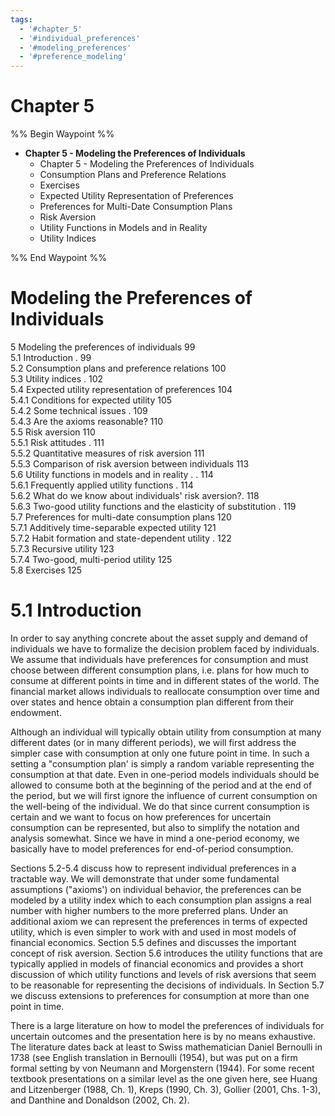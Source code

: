 ```yaml
---
tags:
  - '#chapter_5'
  - '#individual_preferences'
  - '#modeling_preferences'
  - '#preference_modeling'
---
```

# Chapter 5  
%% Begin Waypoint %%
- **Chapter 5 - Modeling the Preferences of Individuals**
	- Chapter 5 - Modeling the Preferences of Individuals
	- Consumption Plans and Preference Relations
	- Exercises
	- Expected Utility Representation of Preferences
	- Preferences for Multi-Date Consumption Plans
	- Risk Aversion
	- Utility Functions in Models and in Reality
	- Utility Indices

%% End Waypoint %%
# Modeling the Preferences of Individuals  

5 Modeling the preferences of individuals 99  
5.1 Introduction . 99   
5.2 Consumption plans and preference relations 100   
5.3 Utility indices . 102   
5.4 Expected utility representation of preferences 104   
5.4.1 Conditions for expected utility 105   
5.4.2 Some technical issues . 109   
5.4.3 Are the axioms reasonable? 110   
5.5 Risk aversion 110   
5.5.1 Risk attitudes . 111   
5.5.2 Quantitative measures of risk aversion 111   
5.5.3 Comparison of risk aversion between individuals 113   
5.6 Utility functions in models and in reality . . 114   
5.6.1 Frequently applied utility functions . 114   
5.6.2 What do we know about individuals' risk aversion?. 118   
5.6.3 Two-good utility functions and the elasticity of substitution . 119   
5.7 Preferences for multi-date consumption plans 120   
5.7.1 Additively time-separable expected utility 121   
5.7.2 Habit formation and state-dependent utility . 122   
5.7.3 Recursive utility 123   
5.7.4 Two-good, multi-period utility 125   
5.8 Exercises 125  


# 5.1 Introduction  

In order to say anything concrete about the asset supply and demand of individuals we have to formalize the decision problem faced by individuals. We assume that individuals have preferences for consumption and must choose between different consumption plans, i.e. plans for how much to consume at different points in time and in different states of the world. The financial market allows individuals to reallocate consumption over time and over states and hence obtain a consumption plan different from their endowment.  

Although an individual will typically obtain utility from consumption at many different dates (or in many different periods), we will first address the simpler case with consumption at only one future point in time. In such a setting a "consumption plan' is simply a random variable representing the consumption at that date. Even in one-period models individuals should be allowed to consume both at the beginning of the period and at the end of the period, but we will first ignore the influence of current consumption on the well-being of the individual. We do that since current consumption is certain and we want to focus on how preferences for uncertain consumption can be represented, but also to simplify the notation and analysis somewhat. Since we have in mind a one-period economy, we basically have to model preferences for end-of-period consumption.  

Sections 5.2-5.4 discuss how to represent individual preferences in a tractable way. We will demonstrate that under some fundamental assumptions ("axioms') on individual behavior, the preferences can be modeled by a utility index which to each consumption plan assigns a real number with higher numbers to the more preferred plans. Under an additional axiom we can represent the preferences in terms of expected utility, which is even simpler to work with and used in most models of financial economics. Section 5.5 defines and discusses the important concept of risk aversion. Section 5.6 introduces the utility functions that are typically applied in models of financial economics and provides a short discussion of which utility functions and levels of risk aversions that seem to be reasonable for representing the decisions of individuals. In Section 5.7 we discuss extensions to preferences for consumption at more than one point in time.  

There is a large literature on how to model the preferences of individuals for uncertain outcomes and the presentation here is by no means exhaustive. The literature dates back at least to Swiss mathematician Daniel Bernoulli in 1738 (see English translation in Bernoulli (1954), but was put on a firm formal setting by von Neumann and Morgenstern (1944). For some recent textbook presentations on a similar level as the one given here, see Huang and Litzenberger (1988, Ch. 1), Kreps (1990, Ch. 3), Gollier (2001, Chs. 1-3), and Danthine and Donaldson (2002, Ch. 2).
